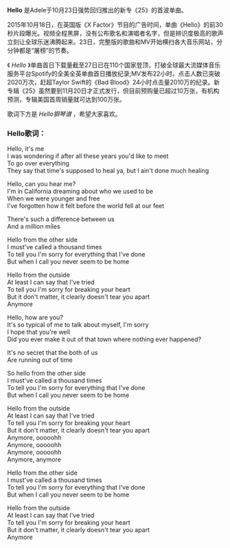 

**Hello** 是Adele于10月23日强势回归推出的新专《25》的首波单曲。

2015年10月18日，在英国版《X
Factor》节目的广告时间，单曲《Hello》的前30秒片段曝光。视频全程黑屏，没有公布歌名和演唱者名字，但是辨识度极高的歌声立刻让全球乐迷沸腾起来。23日，完整版的歌曲和MV开始横扫各大音乐网站，分分钟都是“屠榜”的节奏。

《 _Hello_
》单曲首日下载量截至27日已在110个国家登顶，打破全球最大流媒体音乐服务平台Spotify的全美全英单曲首日播放纪录;MV发布22小时，点击人数已突破2020万次，赶超Taylor
Swift的《Bad
Blood》24小时点击量2010万的纪录。新专辑《25》虽然要到11月20日才正式发行，但目前预购量已超过10万张，有机构预测，专辑美国首周销量就可达到100万张。

歌词下方是 _Hello钢琴谱_ ，希望大家喜欢。

### Hello歌词：

Hello, it's me  
I was wondering if after all these years you'd like to meet  
To go over everything  
They say that time's supposed to heal ya, but I ain't done much healing

Hello, can you hear me?  
I'm in California dreaming about who we used to be  
When we were younger and free  
I've forgotten how it felt before the world fell at our feet

There's such a difference between us  
And a million miles

Hello from the other side  
I must've called a thousand times  
To tell you I'm sorry for everything that I've done  
But when I call you never seem to be home

Hello from the outside  
At least I can say that I've tried  
To tell you I'm sorry for breaking your heart  
But it don't matter, it clearly doesn't tear you apart  
Anymore

Hello, how are you?  
It's so typical of me to talk about myself, I'm sorry  
I hope that you're well  
Did you ever make it out of that town where nothing ever happened?

It's no secret that the both of us  
Are running out of time

So hello from the other side  
I must've called a thousand times  
To tell you I'm sorry for everything that I've done  
But when I call you never seem to be home

Hello from the outside  
At least I can say that I've tried  
To tell you I'm sorry for breaking your heart  
But it don't matter, it clearly doesn't tear you apart  
Anymore, ooooohh  
Anymore, ooooohh  
Anymore, ooooohh  
Anymore, anymore

Hello from the other side  
I must've called a thousand times  
To tell you I'm sorry for everything that I've done  
But when I call you never seem to be home

Hello from the outside  
At least I can say that I've tried  
To tell you I'm sorry for breaking your heart  
But it don't matter, it clearly doesn't tear you apart  
Anymore

